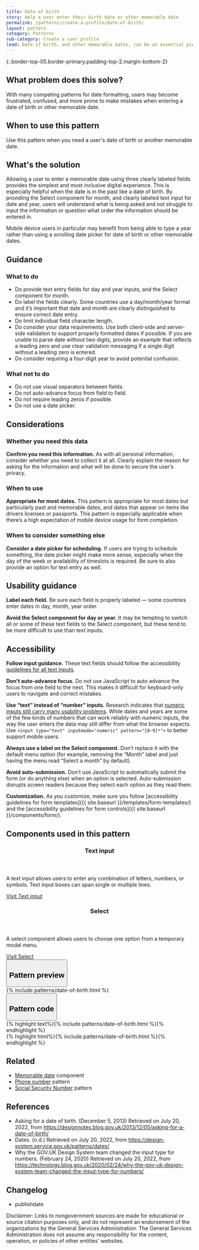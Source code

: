 ```yaml
---
title: Date of birth
story: Help a user enter their birth date or other memorable date
permalink: /patterns/create-a-profile/date-of-birth/
layout: pattern
category: Patterns
sub-category: Create a user profile
lead: Date of birth, and other memorable dates, can be an essential piece of information used to validate identity or eligibility for services or benefits. This pattern allows users to enter their date of birth or another memorable date (such as, birth of child, death of loved one) without friction. 
---
```

<div></div>

{:.border-top-05.border-primary.padding-top-2.margin-bottom-2}

## What problem does this solve?
With many competing patterns for date formatting, users may become frustrated, confused, and more prone to make mistakes when entering a date of birth or other memorable date.

## When to use this pattern 
Use this pattern when you need a user's date of birth or another memorable date. 

## What's the solution
Allowing a user to enter a memorable date using three clearly labeled fields provides the simplest and most inclusive digital experience. This is especially helpful when the date is in the past like a date of birth. By providing the Select component for month, and clearly labeled text input for date and year, users will understand what is being asked and not struggle to input the information or question what order the information should be entered in.

Mobile device users in particular may benefit from being able to type a year rather than using a scrolling date picker for date of birth or other memorable dates.

## Guidance

<div class="grid-row grid-gap-3">
  <div class="tablet:grid-col-5">
    <div class="do-dont">
      <div class="do-dont__do">
      <h3 class="do-dont__heading">What to do</h3>
        <div class="do-dont__content">
          <ul>
            <li>Do provide text entry fields for day and year inputs, and the Select component for month.</li>
            <li>Do label the fields clearly. Some countries use a day/month/year format and it’s important that date and month are clearly distinguished to ensure correct date entry.</li>
            <li>Do limit individual field character length.</li>
            <li>Do consider your data requirements. Use both client-side and server-side validation to support properly formatted dates if possible. If you are unable to parse date without two digits, provide an example that reflects a leading zero and use clear validation messaging if a single digit without a leading zero is entered.</li>
            <li>Do consider requiring a four-digit year to avoid potential confusion.</li>
          </ul> 
        </div>
      </div>
    </div>
  </div>
  <div class="tablet:grid-col-5">
    <div class="do-dont__dont">
    <h3 class="do-dont__heading">What not to do</h3>
      <div class="do-dont__content">
          <ul>
            <li>Do not use visual separators between fields.</li>
            <li>Do not auto-advance focus from field to field.</li>
            <li>Do not require leading zeros if possible.</li>
            <li>Do not use a date picker.</li>
          </ul>
      </div>
    </div>
  </div>
</div>

## Considerations
### Whether you need this data
<strong>Confirm you need this information.</strong> As with all personal information, consider whether you need to collect it at all. Clearly explain the reason for asking for the information and what will be done to secure the user’s privacy. 

### When to use 
<strong>Appropriate for most dates.</strong> This pattern is appropriate for most dates but particularly past and memorable dates, and dates that appear on items like drivers licenses or passports. This pattern is especially applicable when there’s a high expectation of mobile device usage for form completion.

### When to consider something else

<strong>Consider a date picker for scheduling.</strong> If users are trying to schedule something, the date picker might make more sense, especially when the day of the week or availability of timeslots is required. Be sure to also provide an option for text entry as well.

## Usability guidance
<strong>Label each field.</strong> Be sure each field is properly labeled &#8212; some countries enter dates in day, month, year order. 

<strong>Avoid the Select component for day or year.</strong> It may be tempting to switch all or some of these text fields to the Select component, but these tend to be more difficult to use than text inputs.

## Accessibility 
<strong>Follow input guidance.</strong> These text fields should follow the accessibility  <a href="{{ site.baseurl }}/components/text-input/">guidelines for all text inputs</a>. 

<strong>Don't auto-advance focus.</strong> Do not use JavaScript to auto advance the focus from one field to the next. This makes it difficult for keyboard-only users to navigate and correct mistakes. 

<strong>Use “text” instead of “number” inputs.</strong> Research indicates that <a href="https://technology.blog.gov.uk/2020/02/24/why-the-gov-uk-design-system-team-changed-the-input-type-for-numbers/">numeric inputs still carry many usability problems</a>. While dates and years are some of the few kinds of numbers that can work reliably with numeric inputs, the way the user enters the data may still differ from what the browser expects. Use `<input type="text" inputmode="numeric" pattern="[0-9]*">` to better support mobile users. 

<strong>Always use a label on the Select component.</strong> Don’t replace it with the default menu option (for example, removing the “Month” label and just having the menu read “Select a month” by default).

<strong>Avoid auto-submission.</strong> Don’t use JavaScript to automatically submit the form (or do anything else) when an option is selected. Auto-submission disrupts screen readers because they select each option as they read them.

<strong>Customization.</strong> As you customize, make sure you follow [accessibility guidelines for form templates]({{ site.baseurl }}/templates/form-templates/) and the [accessibility guidelines for form controls]({{ site.baseurl }}/components/form/).

## Components used in this pattern

<div class="usa-card-group flex-row margin-top-2">
  <div
  class="usa-card site-component-card grid-col-4 tablet:grid-col-4 margin-bottom-2"
  role="region"
  aria-atomic="true"
  aria-label="Visit text input component"
  data-meta="Visit text input component">
    <div class="usa-card__container">
      <header class="usa-card__header">
        <h3 class="usa-card__heading font-lang-lg">Text input</h3>
      </header>
      <div class="usa-card__body font-lang-sm">
        <p>A text input allows users to enter any combination of letters, numbers, or symbols. Text input boxes can span single or multiple lines.</p>
        <a href="{{ site.baseurl }}/components/text-input/">Visit Text input</a>
      </div>
    </div>
  </div>
  <div
  class="usa-card site-component-card grid-col-4 tablet:grid-col-4 margin-bottom-2"
  role="region"
  aria-atomic="true"
  aria-label="Visit select component"
  data-meta="Visit select component">
    <div class="usa-card__container">
      <header class="usa-card__header">
        <h3 class="usa-card__heading font-lang-lg">Select</h3>
      </header>
      <div class="usa-card__body font-lang-sm">
        <p>A select component allows users to choose one option from a temporary modal menu.</p>
        <a href="{{ site.baseurl }}/components/select/">Visit Select</a>
      </div>
    </div>
  </div>
</div>

<div class="usa-accordion usa-accordion--bordered site-accordion-code site-component-preview">
  <button class="usa-accordion__button" aria-controls="accordion-preview" aria-expanded="true"><h2 id="pattern-preview">Pattern preview</h2></button>
  <div id="accordion-preview" class="usa-accordion__content">
    {% include patterns/date-of-birth.html %}
  </div>
</div>
<div class="usa-accordion usa-accordion--bordered site-accordion-code site-component-preview">
  <button class="usa-accordion__button" aria-controls="accordion-code" aria-expanded="false"><h2 id="pattern-code">Pattern code</h2></button>
  <div id="accordion-code" class="usa-accordion__content highlight-code">
    <div class="usa-sr-only">
      {% highlight text%}{% include patterns/date-of-birth.html %}{% endhighlight %}
    </div>
      {% highlight html%}{% include patterns/date-of-birth.html %}{% endhighlight %}
  </div>
</div>

## Related

- <a href="{{ site.baseurl }}/components/memorable-date/">Memorable date</a> component
- <a href="{{ site.baseurl }}/patterns/create-a-profile/phone-number/">Phone number</a> pattern
- <a href="{{ site.baseurl }}/patterns/create-a-profile/social-security-number/">Social Security Number</a> pattern

## References
- Asking for a date of birth. (December 5, 2013) Retrieved on July 20, 2022, from <a href="https://designnotes.blog.gov.uk/2013/12/05/asking-for-a-date-of-birth/">https://designnotes.blog.gov.uk/2013/12/05/asking-for-a-date-of-birth/</a>
- Dates. (n.d.) Retrieved on July 20, 2022, from <a href="https://design-system.service.gov.uk/patterns/dates/">https://design-system.service.gov.uk/patterns/dates/</a>
- Why the GOV.UK Design System team changed the input type for numbers. (February 24, 2020) Retrieved on July 20, 2022, from <a href="https://technology.blog.gov.uk/2020/02/24/why-the-gov-uk-design-system-team-changed-the-input-type-for-numbers/">https://technology.blog.gov.uk/2020/02/24/why-the-gov-uk-design-system-team-changed-the-input-type-for-numbers/</a>

## Changelog
- publishdate

Disclaimer: Links to nongovernment sources are made for educational or source citation purposes only, and do not represent an endorsement of the organizations by the General Services Administration. The General Services Administration does not assume any responsibility for the content, operation, or policies of other entities' websites.
